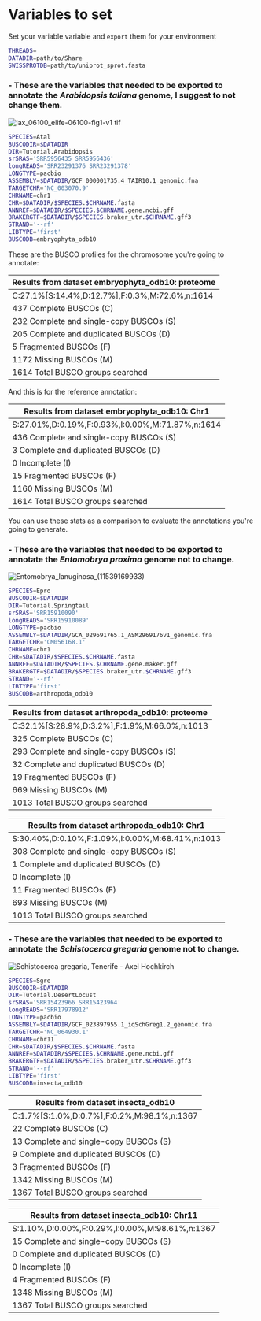 # Variables to set
Set your variable variable and `export` them for your environment

```bash
THREADS=
DATADIR=path/to/Share
SWISSPROTDB=path/to/uniprot_sprot.fasta
```

### - These are the variables that needed to be exported to annotate the *Arabidopsis taliana* genome, I suggest to not change them.

![lax_06100_elife-06100-fig1-v1 tif](https://github.com/francicco/GenomeAnnotationWorkshop2024/assets/9006870/5ea245c4-dc3d-4bc9-9727-282aa45d86b2)

```bash
SPECIES=Atal
BUSCODIR=$DATADIR
DIR=Tutorial.Arabidopsis
srSRAS='SRR5956435 SRR5956436'
longREADS='SRR23291376 SRR23291378'
LONGTYPE=pacbio
ASSEMBLY=$DATADIR/GCF_000001735.4_TAIR10.1_genomic.fna
TARGETCHR='NC_003070.9'
CHRNAME=chr1
CHR=$DATADIR/$SPECIES.$CHRNAME.fasta
ANNREF=$DATADIR/$SPECIES.$CHRNAME.gene.ncbi.gff
BRAKERGTF=$DATADIR/$SPECIES.braker_utr.$CHRNAME.gff3
STRAND='--rf'
LIBTYPE='first'
BUSCODB=embryophyta_odb10
```

These are the BUSCO profiles for the chromosome you're going to annotate:


|Results from dataset embryophyta_odb10: proteome|
|------------------------------------------------|
|C:27.1%[S:14.4%,D:12.7%],F:0.3%,M:72.6%,n:1614  |
|437   Complete BUSCOs (C)                       |
|232   Complete and single-copy BUSCOs (S)       |
|205   Complete and duplicated BUSCOs (D)        |
|5     Fragmented BUSCOs (F)                     |
|1172  Missing BUSCOs (M)                        |
|1614  Total BUSCO groups searched               |


And this is for the reference annotation:

|Results from dataset embryophyta_odb10: Chr1    |
|------------------------------------------------|
|S:27.01%,D:0.19%,F:0.93%,I:0.00%,M:71.87%,n:1614|
|436   Complete and single-copy BUSCOs (S)       |
|3     Complete and duplicated BUSCOs (D)        |
|0     Incomplete (I)                            |
|15    Fragmented BUSCOs (F)                     |
|1160   Missing BUSCOs (M)                       |
|1614  Total BUSCO groups searched               |


You can use these stats as a comparison to evaluate the annotations you're going to generate.

### - These are the variables that needed to be exported to annotate the *Entomobrya proxima* genome not to change.
![Entomobrya_lanuginosa_(11539169933)](https://github.com/francicco/GenomeAnnotationWorkshop2024/assets/9006870/b2450762-83d7-4012-9ff2-ea0d46c2c36d)

```bash
SPECIES=Epro
BUSCODIR=$DATADIR
DIR=Tutorial.Springtail
srSRAS='SRR15910090'
longREADS='SRR15910089'
LONGTYPE=pacbio
ASSEMBLY=$DATADIR/GCA_029691765.1_ASM2969176v1_genomic.fna
TARGETCHR='CM056168.1'
CHRNAME=chr1
CHR=$DATADIR/$SPECIES.$CHRNAME.fasta
ANNREF=$DATADIR/$SPECIES.$CHRNAME.gene.maker.gff
BRAKERGTF=$DATADIR/$SPECIES.braker_utr.$CHRNAME.gff3
STRAND='--rf'
LIBTYPE='first'
BUSCODB=arthropoda_odb10
```


|Results from dataset arthropoda_odb10: proteome |
|------------------------------------------------|
|C:32.1%[S:28.9%,D:3.2%],F:1.9%,M:66.0%,n:1013   |
|325   Complete BUSCOs (C)                       |
|293   Complete and single-copy BUSCOs (S)       |
|32    Complete and duplicated BUSCOs (D)        |
|19    Fragmented BUSCOs (F)                     |
|669   Missing BUSCOs (M)                        |
|1013  Total BUSCO groups searched               |



|Results from dataset arthropoda_odb10: Chr1     |
|------------------------------------------------|
|S:30.40%,D:0.10%,F:1.09%,I:0.00%,M:68.41%,n:1013|
|308   Complete and single-copy BUSCOs (S)       |
|1     Complete and duplicated BUSCOs (D)        |
|0     Incomplete (I)                            |
|11    Fragmented BUSCOs (F)                     |
|693   Missing BUSCOs (M)                        |
|1013  Total BUSCO groups searched               |

### - These are the variables that needed to be exported to annotate the *Schistocerca gregaria* genome not to change.
![Schistocerca gregaria, Tenerife - Axel Hochkirch](https://github.com/francicco/GenomeAnnotationWorkshop2024/assets/9006870/dccea9e9-4109-48ce-a7de-0c11578b444b)

```bash
SPECIES=Sgre
BUSCODIR=$DATADIR
DIR=Tutorial.DesertLocust
srSRAS='SRR15423966 SRR15423964'
longREADS='SRR17978912'
LONGTYPE=pacbio
ASSEMBLY=$DATADIR/GCF_023897955.1_iqSchGreg1.2_genomic.fna
TARGETCHR='NC_064930.1'
CHRNAME=chr11
CHR=$DATADIR/$SPECIES.$CHRNAME.fasta
ANNREF=$DATADIR/$SPECIES.$CHRNAME.gene.ncbi.gff
BRAKERGTF=$DATADIR/$SPECIES.braker_utr.$CHRNAME.gff3
STRAND='--rf'
LIBTYPE='first'
BUSCODB=insecta_odb10
```

|Results from dataset insecta_odb10              |
|------------------------------------------------|
|C:1.7%[S:1.0%,D:0.7%],F:0.2%,M:98.1%,n:1367     |
|22	Complete BUSCOs (C)                      |
|13	Complete and single-copy BUSCOs (S)      |
|9	    Complete and duplicated BUSCOs (D)   |
|3	    Fragmented BUSCOs (F)                |
|1342	Missing BUSCOs (M)                       |
|1367	Total BUSCO groups searched              |



|Results from dataset insecta_odb10: Chr11       |
|------------------------------------------------|
|S:1.10%,D:0.00%,F:0.29%,I:0.00%,M:98.61%,n:1367 |
|15    Complete and single-copy BUSCOs (S)       |
|0     Complete and duplicated BUSCOs (D)        |
|0     Incomplete (I)                            |
|4     Fragmented BUSCOs (F)                     |
|1348  Missing BUSCOs (M)                        |
|1367  Total BUSCO groups searched               |

